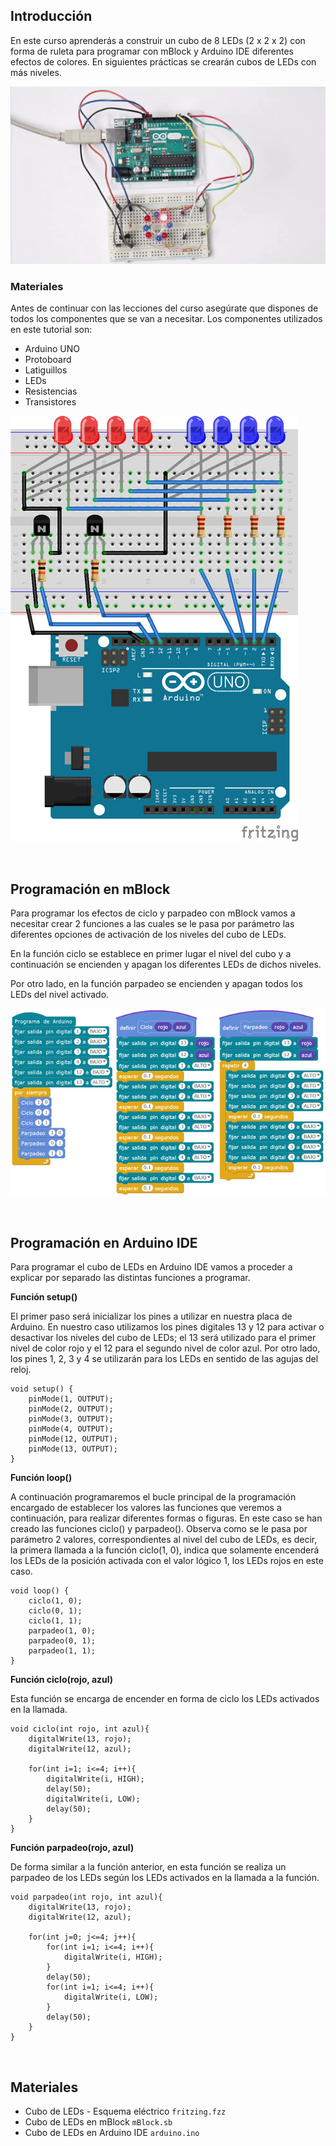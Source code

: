 ## Introducción

En este curso aprenderás a construir un cubo de 8 LEDs (2 x 2 x 2) con forma de ruleta para programar con mBlock y Arduino IDE diferentes efectos de colores. En siguientes prácticas se crearán cubos de LEDs con más niveles.

![](img/preview.gif)

### Materiales

Antes de continuar con las lecciones del curso asegúrate que dispones de todos los componentes que se van a necesitar. Los componentes utilizados en este tutorial son:

- Arduino UNO
- Protoboard
- Latiguillos
- LEDs
- Resistencias
- Transistores

![](img/esquema-electrico.jpg)



<br />



## Programación en mBlock

Para programar los efectos de ciclo y parpadeo con mBlock vamos a necesitar crear 2 funciones a las cuales se le pasa por parámetro las diferentes opciones de activación de los niveles del cubo de LEDs.

En la función ciclo se establece en primer lugar el nivel del cubo y a continuación se encienden y apagan los diferentes LEDs de dichos niveles.

Por otro lado, en la función parpadeo se encienden y apagan todos los LEDs del nivel activado.

![](img/programacion-mblock.jpg)



<br />



## Programación en Arduino IDE

Para programar el cubo de LEDs en Arduino IDE vamos a proceder a explicar por separado las distintas funciones a programar.

**Función setup()**

El primer paso será inicializar los pines a utilizar en nuestra placa de Arduino. En nuestro caso utilizamos los pines digitales 13 y 12 para activar o desactivar los niveles del cubo de LEDs; el 13 será utilizado para el primer nivel de color rojo y el 12 para el segundo nivel de color azul. Por otro lado, los pines 1, 2, 3 y 4 se utilizarán para los LEDs en sentido de las agujas del reloj.

```arduino
void setup() {
	pinMode(1, OUTPUT);
	pinMode(2, OUTPUT);
	pinMode(3, OUTPUT);
	pinMode(4, OUTPUT);
	pinMode(12, OUTPUT);
	pinMode(13, OUTPUT);
}
```

**Función loop()**

A continuación programaremos el bucle principal de la programación encargado de establecer los valores las funciones que veremos a continuación, para realizar diferentes formas o figuras. En este caso se han creado las funciones ciclo() y parpadeo(). Observa como se le pasa por parámetro 2 valores, correspondientes al nivel del cubo de LEDs, es decir, la primera llamada a la función ciclo(1, 0), indica que solamente encenderá los LEDs de la posición activada con el valor lógico 1, los LEDs rojos en este caso.

```arduino
void loop() {
	ciclo(1, 0);
	ciclo(0, 1);
	ciclo(1, 1);
	parpadeo(1, 0);
	parpadeo(0, 1);
	parpadeo(1, 1);
}
```

**Función ciclo(rojo, azul)**

Esta función se encarga de encender en forma de ciclo los LEDs activados en la llamada.

```arduino
void ciclo(int rojo, int azul){
	digitalWrite(13, rojo);
	digitalWrite(12, azul);

	for(int i=1; i<=4; i++){
		digitalWrite(i, HIGH);
		delay(50);
		digitalWrite(i, LOW);
		delay(50);
	}
}
```

**Función parpadeo(rojo, azul)**

De forma similar a la función anterior, en esta función se realiza un parpadeo de los LEDs según los LEDs activados en la llamada a la función.

```arduino
void parpadeo(int rojo, int azul){
	digitalWrite(13, rojo);
	digitalWrite(12, azul);

	for(int j=0; j<=4; j++){
		for(int i=1; i<=4; i++){
			digitalWrite(i, HIGH);
		}
		delay(50);
		for(int i=1; i<=4; i++){
			digitalWrite(i, LOW);
		}
		delay(50);
	}
}
```



<br />



## Materiales 

- Cubo de LEDs - Esquema eléctrico `fritzing.fzz`
- Cubo de LEDs en mBlock `mBlock.sb`
- Cubo de LEDs en Arduino IDE `arduino.ino`
